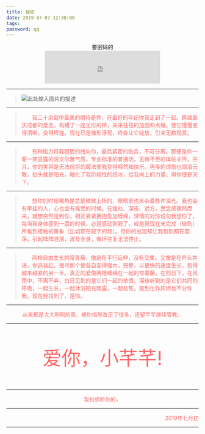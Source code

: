 ```yaml
---
title: 秘密
date: 2019-07-07 12:38:00
tags:
password: qq
---
```

<center>要密码的</center>
<center><iframe frameborder="no" border="0" marginwidth="0" marginheight="0" width="60%" height="86" src="https://cdn.a632079.me/163music.html?playlist=468882985"></iframe></center>

<!--more-->

---

> ![此处输入图片的描述][2]

---

> <p style="color:#ff6666;">&nbsp;&nbsp;&nbsp;&nbsp;&nbsp;&nbsp;&nbsp;我二十余载中最美的期待是你，在最好的年纪你我走到了一起。跨越重庆成都的爱恋，构建了一座无形的桥，来来往往的加固和点缀，使它慢慢变得清晰，变得辉煌。现在已是雏形浮现，终会让它绽放，引来无数观赏。</p>

---

> <p style="color:#ff6666;">&nbsp;&nbsp;&nbsp;&nbsp;&nbsp;&nbsp;&nbsp;有种磁力将我狠狠的拽向你，最后紧密的贴合，不可分离。那便是你一颦一笑显露的温文尔雅气质，专业标准的普通话，无微不至的体贴关怀。并且，你的笑容是无法抗拒的魔法使我变得释然和快乐。再多的烦恼也烟消云散，抬头就是阳光，融化了我阶段性的结冰，给我向上的力量。得你便是天下。</p>

---


> <p style="color:#ff6666;">&nbsp;&nbsp;&nbsp;&nbsp;&nbsp;&nbsp;&nbsp;想你的时候嘴角是总是微微上扬的，眼睛里也夹杂着些许泪光。我也会有牵挂的人，心也会有难受的时候。在独处、深夜、远方，思念感骤然而来，就想突然见到你，相互紧紧拥抱愈加缠绵，深情的对你说句我想你了。每当我身体感到一震的时候，必是感动到我了，或是我现在未完成（做到）所看到接触的景象（比如现在敲字的我）。但你的出现却让我每刻都在震荡，引起阵阵涟漪，波及全身，循环往复无法停止。

---

> <p style="color:#ff6666;">&nbsp;&nbsp;&nbsp;&nbsp;&nbsp;&nbsp;&nbsp;两根自由生长的常青藤，像是在平行延伸，没有交集。又像是在齐头并进，你追我赶。搜寻那个使各自变得强大，完整，以更快的速度生长，抱得越来越紧的另一半。真正的爱像两根缠绵在一起的常春藤，在烈日下，在风雨中，不离不弃，白日见到的是它们一起的依偎，深夜听到的是它们共同的呼吸，一起生长，一起沐浴阳光雨露，一起枯死，直到化作灰烬也不分你我。现在我找到了，是你。

---

<center><p style="color:#ff6666;">从来都是大大咧咧的我，被你指导改正了很多，还望芊芊继续管教。</p></center>

---

<center><p style="color:#ff6666;font-size:50px;">爱你，小芊芊!</p></center>


---

<center><p style="color:#ff6666;">我也想听你的。</p></center>

---

<p style="text-align:right;color:#ff6666;">2019年七月初</p>

---

  [1]: https://cdn.jsdelivr.net/gh/YSC168/cdn@4.0/images/pic5.jpg
  [2]: https://cdn.jsdelivr.net/gh/YSC168/cdn@4.0/images/pic5.jpg